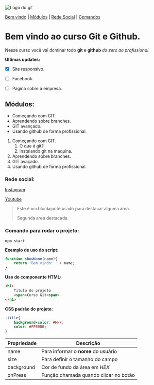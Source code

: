 ![Logo do git](https://zulipchat.com/static/images/integrations/logos/git.svg)

[Bem vindo](#bem-vindo-ao-curso-git-e-github) |
[Módulos](#módulos) |
[Rede Social](#rede-social) |
[Comandos](#comando-para-rodar-o-projeto)
# Bem vindo ao curso Git e Github.
Nesse curso você vai dominar todo **git** e **github** _do zero ao profissional._

**Ultimas updates:**
- [x] Site responsivo.
- [ ] Facebook.
- [ ] Pagina sobre a empresa.


## Módulos:
* Começando com GIT.
* Aprendendo sobre branches.
* GIT avançado.
* Usando github de forma profissional.

1. Começando com GIT.
    1. O que é git?
    2. Instalando git na maquina.
2. Aprendendo sobre branches.
3. GIT avaçado.
4. Usando github de forma profissional.

### Rede social:
[Instagram](https://instagram.com/sujeitoprogramador)

[Youtube](https://youtube.com.br/sujeitoprogramador)

>Este é um blockquote usado para destacar alguma área.
>
>Segunda area destacada.



### Comando para rodar o projeto:

```
npm start
```

**Exemplo de uso do script:**
```js
function showName(name){
    return 'Bem vindo: ' + name;
}
```

**Uso do componente HTML:**
```html
<h1>
    Titulo do projeto
    <span>Curso Git<span>
</h1>
```

**CSS padrão do projeto:**
```css
.title{
    background-color: #FFF;
    color: #FF0000;
}
```

Propriedade | Descrição
----------- | ---------
name | Para informar o **nome** do usuário
size | Para definir o tamanho do campo
background | Cor de fundo da área em _HEX_
onPress | Função chamada quando clicar no botão